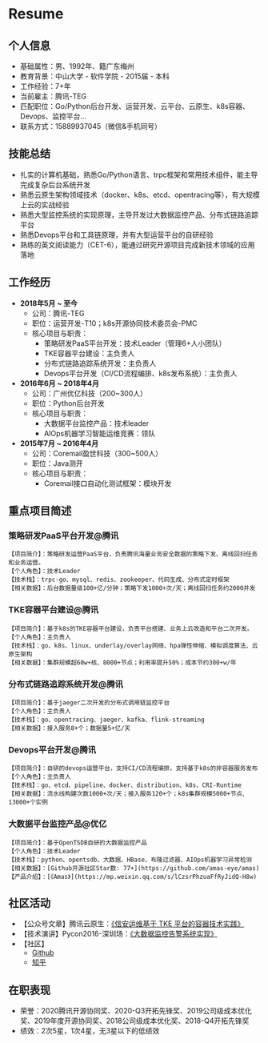 # Resume

## 个人信息
- 基础属性：男、1992年、籍广东梅州
- 教育背景：中山大学 - 软件学院 - 2015届 - 本科
- 工作经验：7+年
- 当前雇主：腾讯-TEG
- 匹配职位：Go/Python后台开发、运营开发、云平台、云原生、k8s容器、Devops、监控平台...
- 联系方式：15889937045（微信&手机同号）


## 技能总结
- 扎实的计算机基础，熟悉Go/Python语言、trpc框架和常用技术组件，能主导完成复杂后台系统开发
- 熟悉云原生架构领域技术（docker、k8s、etcd、opentracing等），有大规模上云的实战经验
- 熟悉大型监控系统的实现原理，主导开发过大数据监控产品、分布式链路追踪平台
- 熟悉Devops平台和工具链原理，并有大型运营平台的自研经验
- 熟练的英文阅读能力（CET-6），能通过研究开源项目完成新技术领域的应用落地


## 工作经历
- **2018年5月 ~ 至今**
  - 公司：腾讯-TEG
  - 职位：运营开发-T10；k8s开源协同技术委员会-PMC
  - 核心项目与职责：
    - 策略研发PaaS平台开发：技术Leader（管理6+人小团队）
    - TKE容器平台建设：主负责人
    - 分布式链路追踪系统开发：主负责人
    - Devops平台开发（CI/CD流程编排、k8s发布系统）：主负责人
- **2016年6月 ~ 2018年4月**
  - 公司：广州优亿科技（200~300人）
  - 职位：Python后台开发
  - 核心项目与职责：
    - 大数据平台监控产品：技术leader
    - AIOps机器学习智能运维竞赛：领队
- **2015年7月 ~ 2016年4月**
  - 公司：Coremail盈世科技（300~500人）
  - 职位：Java测开
  - 核心项目与职责：
    - Coremail接口自动化测试框架：模块开发


## 重点项目简述

### 策略研发PaaS平台开发@腾讯
```
【项目简介】：策略研发运营PaaS平台，负责腾讯海量业务安全数据的策略下发、离线回扫任务和业务运营。
【个人角色】：技术Leader
【技术栈】：trpc-go、mysql、redis、zookeeper、代码生成、分布式定时框架
【相关数据】：后台数据量级100+亿/分钟；策略下发1000+次/天；离线回扫任务约2000并发
```


### TKE容器平台建设@腾讯
```
【项目简介】：基于k8s的TKE容器平台建设，负责平台搭建、业务上云改造和平台二次开发。
【个人角色】：主负责人
【技术栈】：go、k8s、linux、underlay/overlay网络、hpa弹性伸缩、模拟调度算法、云原生架构
【相关数据】：集群规模超60w+核、8000+节点；利用率提升50%；成本节约300+w/年
```

### 分布式链路追踪系统开发@腾讯
```
【项目简介】：基于jaeger二次开发的分布式调用链监控平台
【个人角色】：主负责人
【技术栈】：go、opentracing、jaeger、kafka、flink-streaming
【相关数据】：接入服务8+个；数据量5+亿/天
```

### Devops平台开发@腾讯
```
【项目简介】：自研的devops运营平台，支持CI/CD流程编排，支持基于k8s的非容器服务发布
【个人角色】：主负责人
【技术栈】：go、etcd、pipeline、docker、distribution、k8s、CRI-Runtime
【相关数据】：流水线构建次数1000+次/天；接入服务120+个；k8s集群规模5000+节点、13000+个实例
```

### 大数据平台监控产品@优亿
```
【项目简介】：基于OpenTSDB自研的大数据监控产品
【个人角色】：技术Leader
【技术栈】：python、opentsdb、大数据、HBase、布隆过滤器、AIOps机器学习异常检测
【相关数据】：[Github开源社区Star数: 77+](https://github.com/amas-eye/amas)
【产品介绍】：[《Amas》](https://mp.weixin.qq.com/s/lCzsrPhzuaFfRyJidQ-H8w)
```


## 社区活动
- 【公众号文章】腾讯云原生：[《信安运维基于 TKE 平台的容器技术实践》](https://mp.weixin.qq.com/s/FtmdiF4UcPGOOxOPlP_ukw)
- 【技术演讲】Pycon2016-深圳场：[《大数据监控告警系统实现》](https://zhuanlan.zhihu.com/p/27382099)
- 【社区】
  - [Github](https://github.com/EaconTang)
  - [知乎](https://www.zhihu.com/people/yktang/posts)


## 在职表现
- 荣誉：2020腾讯开源协同奖、2020-Q3开拓先锋奖、2019公司级成本优化奖、2019年度开源协同奖、2018公司级成本优化奖、2018-Q4开拓先锋奖
- 绩效：2次5星，1次4星，无3星以下的低绩效
